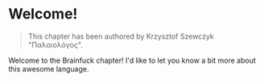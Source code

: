 # Welcome!

> This chapter has been authored by  Krzysztof Szewczyk "Παλαιολόγος".

Welcome to the Brainfuck chapter! I'd like to let you know a bit more about
this awesome language.

